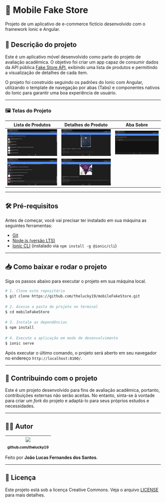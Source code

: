 # 📱 Mobile Fake Store

Projeto de um aplicativo de e-commerce fictício desenvolvido com o framework Ionic e Angular.

## 📖 Descrição do projeto

Este é um aplicativo móvel desenvolvido como parte do projeto de avaliação acadêmica. O objetivo foi criar um app capaz de consumir dados da API pública [Fake Store API](https://fakestoreapi.com/), exibindo uma lista de produtos e permitindo a visualização de detalhes de cada item.

O projeto foi construído seguindo os padrões do Ionic com Angular, utilizando o template de navegação por abas (Tabs) e componentes nativos do Ionic para garantir uma boa experiência de usuário.

---

### 🖼️ Telas do Projeto

| Lista de Produtos | Detalhes do Produto | Aba Sobre |
| :---: | :---: | :---: |
| ![alt text](image-1.png) | ![alt text](image-2.png) | ![alt text](image.png) |
| ![alt text](image-3.png) | ![alt text](image-4.png) 


---

## 🛠️ Pré-requisitos

Antes de começar, você vai precisar ter instalado em sua máquina as seguintes ferramentas:
*   [Git](https://git-scm.com)
*   [Node.js (versão LTS)](https://nodejs.org/en/)
*   [Ionic CLI](https://ionicframework.com/docs/cli) (instalado via `npm install -g @ionic/cli`)

---

## 📥 Como baixar e rodar o projeto

Siga os passos abaixo para executar o projeto em sua máquina local.

```bash
# 1. Clone este repositório
$ git clone https://github.com/thelucky19/mobileFakeStore.git

# 2. Acesse a pasta do projeto no terminal
$ cd mobileFakeStore

# 3. Instale as dependências
$ npm install

# 4. Execute a aplicação em modo de desenvolvimento
$ ionic serve
```
Após executar o último comando, o projeto será aberto em seu navegador no endereço `http://localhost:8100/`.

---

## 🤝 Contribuindo com o projeto

Este é um projeto desenvolvido para fins de avaliação acadêmica, portanto, contribuições externas não serão aceitas. No entanto, sinta-se à vontade para criar um *fork* do projeto e adaptá-lo para seus próprios estudos e necessidades.

---

## 👨‍💻 Autor

| [<img src="https://avatars.githubusercontent.com/thelucky19" width=115><br><sub>github.com/thelucky19</sub>](https://github.com/thelucky19) |
| :---: |

Feito por **João Lucas Fernandes dos Santos**.

---

## 📝 Licença

Este projeto está sob a licença Creative Commons. Veja o arquivo [LICENSE](LICENSE) para mais detalhes.
